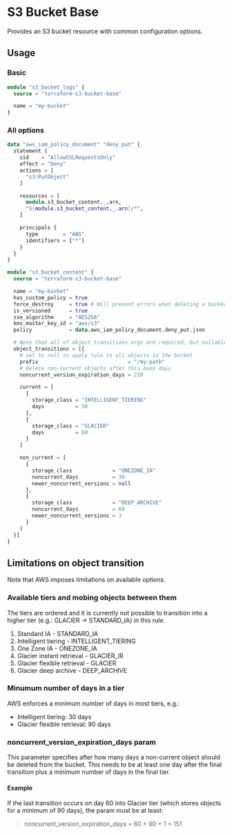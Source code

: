 # S3 Bucket Base

Provides an S3 bucket resource with common configuration options.

## Usage

### Basic

```terraform
module "s3_bucket_logs" {
  source = "terraform-s3-bucket-base"

  name = "my-bucket"
}
```

### All options

```terraform
data "aws_iam_policy_document" "deny_put" {
  statement {
    sid    = "AllowSSLRequestsOnly"
    effect = "Deny"
    actions = [
      "s3:PutObject"
    ]

    resources = [
      module.s3_bucket_content._.arn,
      "${module.s3_bucket_content._.arn}/*",
    ]

    principals {
      type        = "AWS"
      identifiers = ["*"]
    }
  }
}

module "s3_bucket_content" {
  source = "terraform-s3-bucket-base"

  name = "my-bucket"
  has_custom_policy = true
  force_destroy     = true # Will prevent errors when deleting a buckket that is not empty
  is_versioned      = true
  sse_algorithm     = "AES256"
  kms_master_key_id = "aws/s3"
  policy            = data.aws_iam_policy_document.deny_put.json

  # Note that all of object_transitions args are required, but nullable
  object_transitions = [{
    # set to null to apply rule to all objects in the bucket
    prefix                             = "/my-path"
    # Delete non-current objects after this many days
    noncurrent_version_expiration_days = 210

    current = [
      {
        storage_class = "INTELLIGENT_TIERING"
        days          = 30
      },
      {
        storage_class = "GLACIER"
        days          = 60
      }
    ]

    non_current = [
      {
        storage_class             = "ONEZONE_IA"
        noncurrent_days           = 30
        newer_noncurrent_versions = null
      },
      {
        storage_class             = "DEEP_ARCHIVE"
        noncurrent_days           = 60
        newer_noncurrent_versions = 3
      }
    ]
  }]
}
```

## Limitations on object transition

Note that AWS imposes limitations on available options.

### Available tiers and mobing objects between them

The tiers are ordered and it is currently not possible to transition into a higher tier (e.g.: GLACIER -> STANDARD_IA) in this rule.

1. Standard IA - STANDARD_IA
2. Intelligent tiering - INTELLIGENT_TIERING
3. One Zone IA - ONEZONE_IA
4. Glacier instant retrieval - GLACIER_IR
5. Glacier flexible retrieval - GLACIER
6. Glacier deep archive - DEEP_ARCHIVE

### Minumum number of days in a tier

AWS enforces a minimum number of days in most tiers, e.g.:

- Intelligent tiering: 30 days
- Glacier flexible retrieval: 90 days

### noncurrent_version_expiration_days param

This parameter specifies after how many days a non-current object should be deleted from the bucket. This needs to be at least one day after the final transition plus a minimum number of days in the final tier.

#### Example

If the last transition occurs on day 60 into Glacier tier (which stores objects for a minimum of 90 days), the param must be at least:

> noncurrent_version_expiration_days = 60 + 90 + 1 = 151
